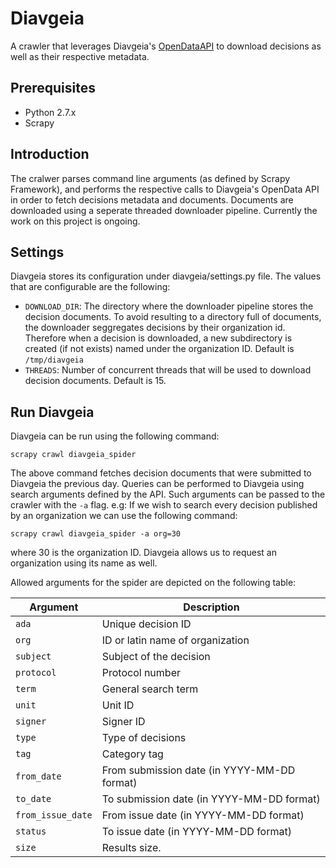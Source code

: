 Diavgeia
========

A crawler that leverages Diavgeia's [OpenDataAPI](https://diavgeia.gov.gr/api/help) 
to download decisions as well as their respective metadata.

Prerequisites
-------------

- Python 2.7.x
- Scrapy

Introduction
------------

The cralwer parses command line arguments (as defined by Scrapy Framework), and
performs the respective calls to Diavgeia's OpenData API in order to fetch
decisions metadata and documents. Documents are downloaded using a seperate
threaded downloader pipeline. Currently the work on this project is ongoing.

Settings
--------
Diavgeia stores its configuration under diavgeia/settings.py file. The values
that are configurable are the following:

- `DOWNLOAD_DIR`: The directory where the downloader pipeline stores the
  decision documents. To avoid resulting to a directory full of documents, the
  downloader seggregates decisions by their organization id. Therefore when a decision 
  is downloaded, a new subdirectory is created (if not exists) named under the
  organization ID. Default is `/tmp/diavgeia`
- `THREADS`: Number of concurrent threads that will be used to download decision 
  documents. Default is 15.

Run Diavgeia
------------
Diavgeia can be run using the following command: 

    scrapy crawl diavgeia_spider
    
The above command fetches decision documents that were submitted to Diavgeia the previous 
day. Queries can be performed to Diavgeia using search arguments defined by the API.
Such arguments can be passed to the crawler with the `-a` flag. 
e.g: If we wish to search every decision published by an organization we can use the 
following command: 

    scrapy crawl diavgeia_spider -a org=30
    
where 30 is the organization ID.
Diavgeia allows us to request an organization using its name as well.

Allowed arguments for the spider are depicted on the following table:

|  Argument  | Description
|------------|---------------------------------
| `ada`			| Unique decision ID
| `org`			| ID or latin name of organization
| `subject`	| Subject of the decision
| `protocol`	| Protocol number
| `term`			| General search term
| `unit`			| Unit ID 
| `signer`		| Signer ID
| `type`			| Type of decisions
| `tag`			| Category tag
| `from_date`		| From submission date (in YYYY-MM-DD format)
| `to_date`		| To submission date (in YYYY-MM-DD format)
| `from_issue_date`	| From issue date (in YYYY-MM-DD format)
| `status`		| To issue date (in YYYY-MM-DD format)
| `size`			| Results size.

<!-- vi: tw=80 -->
